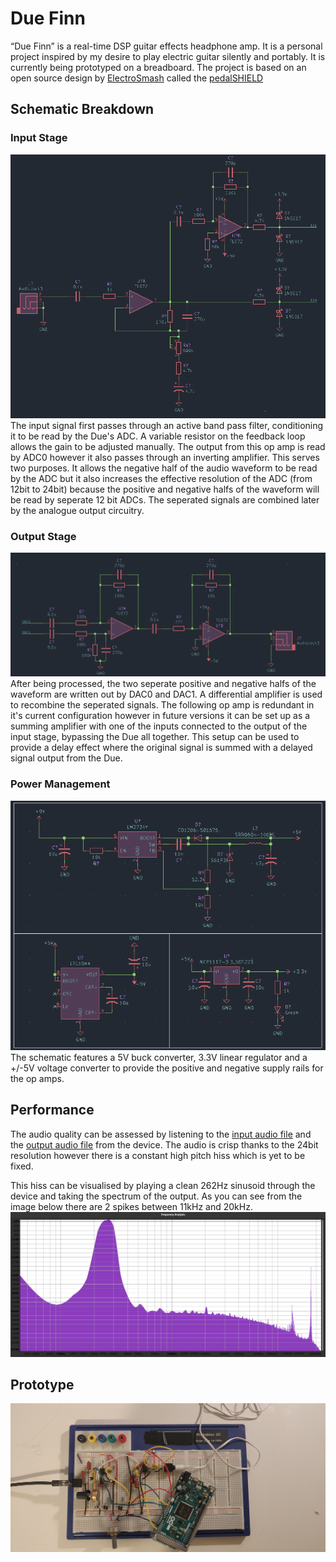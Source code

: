 # Due Finn
“Due Finn” is a real-time DSP guitar effects headphone amp. It is a personal project inspired by my desire to play electric guitar silently and portably. It is currently being prototyped on a breadboard.
The project is based on an open source design by [ElectroSmash](https://www.electrosmash.com/) called the [pedalSHIELD](https://www.electrosmash.com/pedalshield)

## Schematic Breakdown
### Input Stage
![](images/Input.png)
The input signal first passes through an active band pass filter, conditioning it to be read by the Due's ADC. A variable resistor on the feedback loop allows the gain to be adjusted manually. The output from this op amp is read by ADC0 however it also passes through an inverting amplifier. This serves two purposes. It allows the negative half of the audio waveform to be read by the ADC but it also increases the effective resolution of the ADC (from 12bit to 24bit) because the positive and negative halfs of the waveform will be read by seperate 12 bit ADCs. The seperated signals are combined later by the analogue output circuitry.

### Output Stage
![](images/Output.png)
After being processed, the two seperate positive and negative halfs of the waveform are written out by DAC0 and DAC1. A differential amplifier is used to recombine the seperated signals. The following op amp is redundant in it's current configuration however in future versions it can be set up as a summing amplifier with one of the inputs connected to the output of the input stage, bypassing the Due all together. This setup can be used to provide a delay effect where the original signal is summed with a delayed signal output from the Due.

### Power Management
![](images/Power.png)
The schematic features a 5V buck converter, 3.3V linear regulator and a +/-5V voltage converter to provide the positive and negative supply rails for the op amps.

## Performance
The audio quality can be assessed by listening to the [input audio file](test/GuitarSample/Sample.wav) and the [output audio file](test/GuitarSample/SampleThroughDue.wav) from the device. The audio is crisp thanks to the 24bit resolution however there is a constant high pitch hiss which is yet to be fixed.

This hiss can be visualised by playing a clean 262Hz sinusoid through the device and taking the spectrum of the output. As you can see from the image below there are 2 spikes between 11kHz and 20kHz.
![](test/MiddleC/spectrum.png)

## Prototype
![](images/Prototype.jpg)

